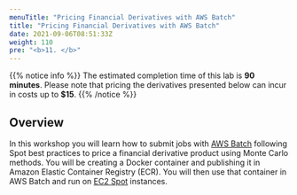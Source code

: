 ```yaml
---
menuTitle: "Pricing Financial Derivatives with AWS Batch"
title: "Pricing Financial Derivatives with AWS Batch"
date: 2021-09-06T08:51:33Z
weight: 110
pre: "<b>11. </b>"
---
```


{{% notice info %}}
The estimated completion time of this lab is **90 minutes**. Please note that pricing the derivatives presented below can incur in costs up to **$15**.
{{% /notice %}}
## Overview

In this workshop you will learn how to submit jobs with [AWS Batch](https://aws.amazon.com/batch/) following Spot best practices to price a financial derivative product using Monte Carlo methods. 
You will be creating a Docker container and publishing it in Amazon Elastic Container Registry (ECR). You will then use that container in AWS Batch and run on [EC2 Spot](https://aws.amazon.com/ec2/spot/) instances. 



